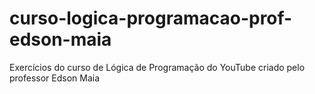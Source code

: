 # curso-logica-programacao-prof-edson-maia
 Exercícios do curso de Lógica de Programação do YouTube criado pelo professor Edson Maia
